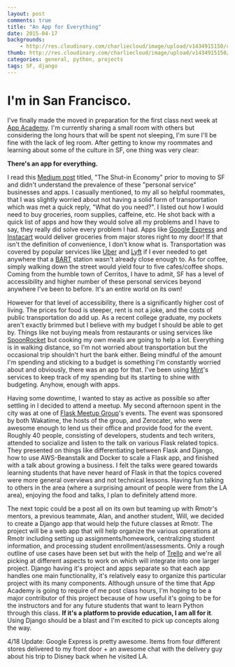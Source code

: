 ```yaml
---
layout: post
comments: true
title: "An App for Everything"
date: 2015-04-17
backgrounds:
    - http://res.cloudinary.com/charliecloud/image/upload/v1434915150/charblog/everything_app_bg.jpg
thumb: http://res.cloudinary.com/charliecloud/image/upload/v1434915150/charblog/everything_app_thumb.jpg
categories: general, python, projects
tags: SF, django
---
```


# I'm in San Francisco.

I've finally made the moved in preparation for the first class next week at
[App Academy](http://www.appacademy.io/). I'm currently sharing a small room with others but considering the long
hours that will be spent not sleeping, I'm sure I'll be fine with the lack of leg room. After getting to know
my roommates and learning about some of the culture in SF, one thing was very clear:

**There's an app for everything.**

I read this [Medium post](https://medium.com/matter/the-shut-in-economy-ec3ec1294816) titled, "The Shut-in Economy"
prior to moving to SF and didn't understand the prevalence of these "personal service" businesses and apps.
I casually mentioned, to my all so helpful roommates, that I was slightly worried about not having a solid form
of transportation which was met a quick reply, "What do you need?". I listed out how I would need to buy groceries, room supplies,
caffeine, etc. He shot back with a quick list of apps and how they would solve all my problems and I have to say,
they really did solve every problem I had. Apps like [Google Express](https://www.google.com/shopping/express/) and
[Instacart](https://www.instacart.com/store) would deliver groceries from major stores right to my door! If that
isn't the definition of convenience, I don't know what is. Transportation was covered by popular services like
[Uber](https://www.uber.com/) and [Lyft](https://www.lyft.com/) if I ever needed to get anywhere that a
[BART](https://www.bart.gov/) station wasn't already close enough to. As for coffee, simply walking down the street
would yield four to five cafes/coffee shops. Coming from the humble town of Cerritos, I have to admit, SF has a level
of accessibility and higher number of these personal services beyond anywhere I've been to before.
It's an entire world on its own!

However for that level of accessibility, there is a significantly higher cost of living. The prices for food is
steeper, rent is not a joke, and the costs of public transportation do add up. As a recent college graduate,
my pockets aren't exactly brimmed but I believe with my budget I should be able to get by. Things like not buying meals
from restaurants or using services like [SpoonRocket](https://www.spoonrocket.com/) but cooking my own meals are going
to help a lot. Everything is in walking distance, so I'm not worried about transportation but the occasional
trip shouldn't hurt the bank either. Being mindful of the amount I'm spending and sticking to a budget is
something I'm constantly worried about and obviously, there was an app for that. I've been using [Mint](https://www.mint.com/)'s
services to keep track of my spending but its starting to shine with budgeting. Anyhow, enough with apps.

Having some downtime, I wanted to stay as active as possible so after settling in I decided to attend a meetup.
My second afternoon spent in the city was at one of [Flask Meetup Group](http://www.meetup.com/The-San-Francisco-Flask-Meetup-Group/events/221660069/)'s
events. The event was sponsored by both Wakatime, the hosts of the group, and Zerocater, who were awesome enough to lend us their
office and provide food for the event. Roughly 40 people, consisting of developers, students and tech writers,
attended to socialize and listen to the talk on various Flask related topics. They presented on things like
differentiating between Flask and Django, how to use AWS-Beanstalk and Docker to scale a Flask app, and finished
with a talk about growing a business. I felt the talks were geared towards learning students that have never heard
of Flask in that the topics covered were more general overviews and not technical lessons. Having fun talking
to others in the area (where a surprising amount of people were from the LA area), enjoying the food and talks,
I plan to definitely attend more.

The next topic could be a post all on its own but teaming up with Rmotr's mentors, a previous teammate, Alan, and
another student, Will, we decided to create a Django app that would help the future classes at Rmotr. The project
will be a web app that will help organize the various operations at Rmotr including setting up assignments/homework,
centralizing student information, and processing student enrollment/assessments. Only a rough outline of use
cases have been set but with the help of [Trello](https://trello.com/b/dLUvwghR/rmotr-sis) and we're all picking at different aspects to work on which
will integrate into one larger project. Django having it's project and apps separate so that each app handles
one main functionality, it's relatively easy to organize this particular project with its many components.
Although unsure of the time that App Academy is going to require of me post class hours, I'm hoping to be a major
contributor of this project because of how useful it's going to be for the instructors and for any future
students that want to learn Python through this class. **If it's a platform to provide education, I am all for it**.
Using Django should be a blast and I'm excited to pick up concepts along the way.

4/18 Update: Google Express is pretty awesome. Items from four different stores delivered to my front
door + an awesome chat with the delivery guy about his trip to Disney back when he visited LA.
